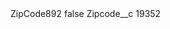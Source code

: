 <?xml version="1.0" encoding="UTF-8"?>
<CustomMetadata xmlns="http://soap.sforce.com/2006/04/metadata" xmlns:xsi="http://www.w3.org/2001/XMLSchema-instance" xmlns:xsd="http://www.w3.org/2001/XMLSchema">
    <label>ZipCode892</label>
    <protected>false</protected>
    <values>
        <field>Zipcode__c</field>
        <value xsi:type="xsd:string">19352</value>
    </values>
</CustomMetadata>
